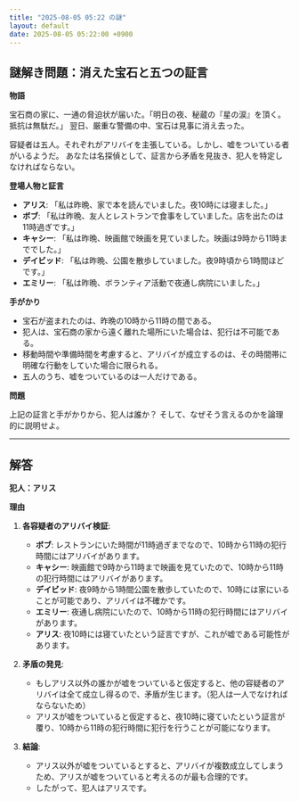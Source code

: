 ```yaml
---
title: "2025-08-05 05:22 の謎"
layout: default
date: 2025-08-05 05:22:00 +0900
---
```

## 謎解き問題：消えた宝石と五つの証言

**物語**

宝石商の家に、一通の脅迫状が届いた。「明日の夜、秘蔵の『星の涙』を頂く。抵抗は無駄だ。」
翌日、厳重な警備の中、宝石は見事に消え去った。

容疑者は五人。それぞれがアリバイを主張している。しかし、嘘をついている者がいるようだ。
あなたは名探偵として、証言から矛盾を見抜き、犯人を特定しなければならない。

**登場人物と証言**

*   **アリス**: 「私は昨晩、家で本を読んでいました。夜10時には寝ました。」
*   **ボブ**: 「私は昨晩、友人とレストランで食事をしていました。店を出たのは11時過ぎです。」
*   **キャシー**: 「私は昨晩、映画館で映画を見ていました。映画は9時から11時まででした。」
*   **デイビッド**: 「私は昨晩、公園を散歩していました。夜9時頃から1時間ほどです。」
*   **エミリー**: 「私は昨晩、ボランティア活動で夜通し病院にいました。」

**手がかり**

*   宝石が盗まれたのは、昨晩の10時から11時の間である。
*   犯人は、宝石商の家から遠く離れた場所にいた場合は、犯行は不可能である。
*   移動時間や準備時間を考慮すると、アリバイが成立するのは、その時間帯に明確な行動をしていた場合に限られる。
*   五人のうち、嘘をついているのは一人だけである。

**問題**

上記の証言と手がかりから、犯人は誰か？ そして、なぜそう言えるのかを論理的に説明せよ。

---

## 解答

**犯人：アリス**

**理由**

1.  **各容疑者のアリバイ検証**:
    *   **ボブ**: レストランにいた時間が11時過ぎまでなので、10時から11時の犯行時間にはアリバイがあります。
    *   **キャシー**: 映画館で9時から11時まで映画を見ていたので、10時から11時の犯行時間にはアリバイがあります。
    *   **デイビッド**: 夜9時から1時間公園を散歩していたので、10時には家にいることが可能であり、アリバイは不確かです。
    *   **エミリー**: 夜通し病院にいたので、10時から11時の犯行時間にはアリバイがあります。
    *   **アリス**: 夜10時には寝ていたという証言ですが、これが嘘である可能性があります。

2.  **矛盾の発見**:
    *   もしアリス以外の誰かが嘘をついていると仮定すると、他の容疑者のアリバイは全て成立し得るので、矛盾が生じます。（犯人は一人でなければならないため）
    *   アリスが嘘をついていると仮定すると、夜10時に寝ていたという証言が覆り、10時から11時の犯行時間に犯行を行うことが可能になります。

3.  **結論**:
    *   アリス以外が嘘をついているとすると、アリバイが複数成立してしまうため、アリスが嘘をついていると考えるのが最も合理的です。
    *   したがって、犯人はアリスです。
